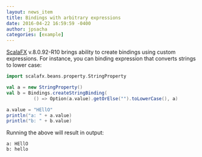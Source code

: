 ```yaml
---
layout: news_item
title: Bindings with arbitrary expressions
date: 2016-04-22 16:59:59 -0400
author: jpsacha
categories: [example]
---
```


[ScalaFX][1] v.8.0.92-R10 brings ability to create bindings using custom expressions. For instance, you can binding expression that converts strings to lower case:

```scala
import scalafx.beans.property.StringProperty

val a = new StringProperty()
val b = Bindings.createStringBinding(
          () => Option(a.value).getOrElse("").toLowerCase(), a)

a.value = "HEllO"
println("a: " + a.value)
println("b: " + b.value)
```

Running the above will result in output:

```
a: HEllO
b: hello
```

[1]: http://scalafx.org

